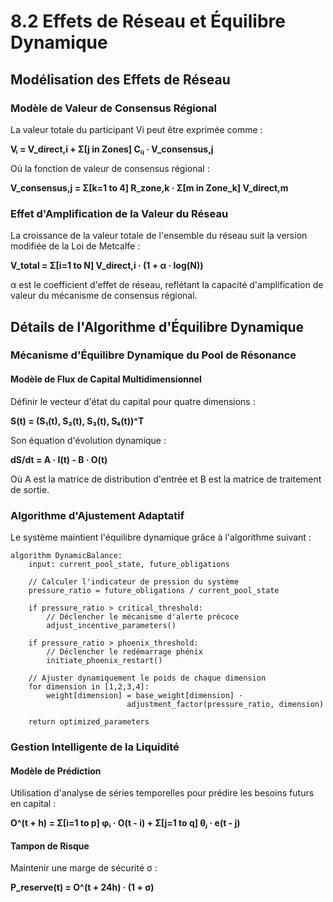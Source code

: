 # 8.2 Effets de Réseau et Équilibre Dynamique

## Modélisation des Effets de Réseau

### Modèle de Valeur de Consensus Régional

La valeur totale du participant Vi peut être exprimée comme :

**Vᵢ = V_direct,i + Σ[j in Zones] Cᵢⱼ · V_consensus,j**

Où la fonction de valeur de consensus régional :

**V_consensus,j = Σ[k=1 to 4] R_zone,k · Σ[m in Zone_k] V_direct,m**

### Effet d'Amplification de la Valeur du Réseau

La croissance de la valeur totale de l'ensemble du réseau suit la version modifiée de la Loi de Metcalfe :

**V_total = Σ[i=1 to N] V_direct,i · (1 + α · log(N))**

α est le coefficient d'effet de réseau, reflétant la capacité d'amplification de valeur du mécanisme de consensus régional.

## Détails de l'Algorithme d'Équilibre Dynamique

### Mécanisme d'Équilibre Dynamique du Pool de Résonance

#### Modèle de Flux de Capital Multidimensionnel
Définir le vecteur d'état du capital pour quatre dimensions :

**S(t) = (S₁(t), S₂(t), S₃(t), S₄(t))^T**

Son équation d'évolution dynamique :

**dS/dt = A · I(t) - B · O(t)**

Où A est la matrice de distribution d'entrée et B est la matrice de traitement de sortie.

### Algorithme d'Ajustement Adaptatif

Le système maintient l'équilibre dynamique grâce à l'algorithme suivant :

```
algorithm DynamicBalance:
    input: current_pool_state, future_obligations
    
    // Calculer l'indicateur de pression du système
    pressure_ratio = future_obligations / current_pool_state
    
    if pressure_ratio > critical_threshold:
        // Déclencher le mécanisme d'alerte précoce
        adjust_incentive_parameters()
    
    if pressure_ratio > phoenix_threshold:
        // Déclencher le redémarrage phénix
        initiate_phoenix_restart()
    
    // Ajuster dynamiquement le poids de chaque dimension
    for dimension in [1,2,3,4]:
        weight[dimension] = base_weight[dimension] · 
                          adjustment_factor(pressure_ratio, dimension)
    
    return optimized_parameters
```

### Gestion Intelligente de la Liquidité

#### Modèle de Prédiction
Utilisation d'analyse de séries temporelles pour prédire les besoins futurs en capital :

**O^(t + h) = Σ[i=1 to p] φᵢ · O(t - i) + Σ[j=1 to q] θⱼ · e(t - j)**

#### Tampon de Risque
Maintenir une marge de sécurité σ :

**P_reserve(t) = O^(t + 24h) · (1 + σ)**